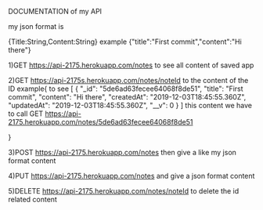 
DOCUMENTATION of my API



my json format is

{Title:String,Content:String} example {"title":"First commit","content":"Hi there"}

1)GET https://api-2175.herokuapp.com/notes to see all content of saved app

2)GET https://api-2175s.herokuapp.com/notes/noteId to the content of the ID example{
to see
[
    {
        "_id": "5de6ad63fecee64068f8de51",
        "title": "First commit",
        "content": "Hi there",
        "createdAt": "2019-12-03T18:45:55.360Z",
        "updatedAt": "2019-12-03T18:45:55.360Z",
        "__v": 0
    }
]
this content
we have to call GET https://api-2175.herokuapp.com/notes/5de6ad63fecee64068f8de51

}

3)POST https://api-2175.herokuapp.com/notes then give a like my json format content

4)PUT https://api-2175.herokuapp.com/notes and give a json format content

5)DELETE https://api-2175.herokuapp.com/notes/noteId to delete the id related content
